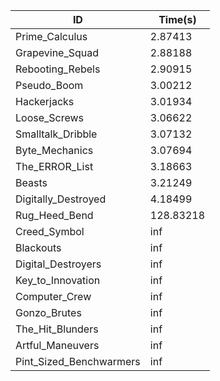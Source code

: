 |ID|Time(s)|
|-|-|
|Prime_Calculus|2.87413|
|Grapevine_Squad|2.88188|
|Rebooting_Rebels|2.90915|
|Pseudo_Boom|3.00212|
|Hackerjacks|3.01934|
|Loose_Screws|3.06622|
|Smalltalk_Dribble|3.07132|
|Byte_Mechanics|3.07694|
|The_ERROR_List|3.18663|
|Beasts|3.21249|
|Digitally_Destroyed|4.18499|
|Rug_Heed_Bend|128.83218|
|Creed_Symbol|inf|
|Blackouts|inf|
|Digital_Destroyers|inf|
|Key_to_Innovation|inf|
|Computer_Crew|inf|
|Gonzo_Brutes|inf|
|The_Hit_Blunders|inf|
|Artful_Maneuvers|inf|
|Pint_Sized_Benchwarmers|inf|
